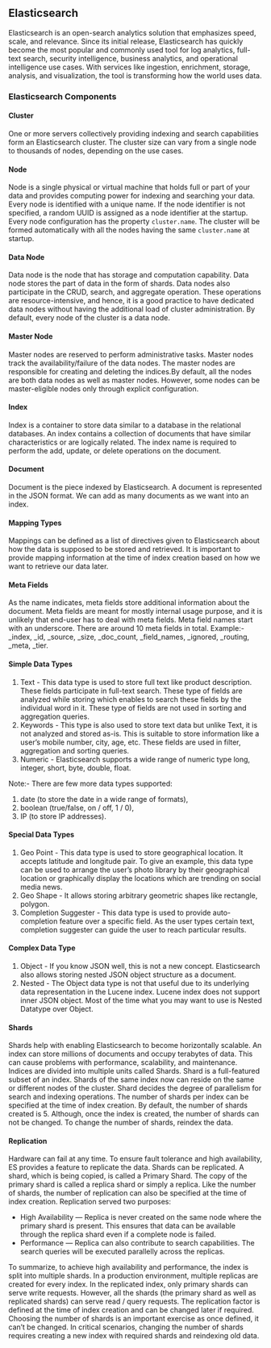 ## Elasticsearch 
Elasticsearch is an open-search analytics solution that emphasizes speed, scale, and relevance. Since its initial 
release, Elasticsearch has quickly become the most popular and commonly used tool for log analytics, full-text search, 
security intelligence, business analytics, and operational intelligence use cases. With services like ingestion, 
enrichment, storage, analysis, and visualization, the tool is transforming how the world uses data.

### Elasticsearch Components
#### Cluster
   One or more servers collectively providing indexing and search capabilities form an 
   Elasticsearch cluster. The cluster size can vary from a single node to thousands of nodes, 
   depending on the use cases.
#### Node 
   Node is a single physical or virtual machine that holds full or part of your data and 
   provides computing power for indexing and searching your data. Every node is identified with a 
   unique name. If the node identifier is not specified, a random UUID is assigned as a node 
   identifier at the startup. Every node configuration has the property `cluster.name`. The 
   cluster will be formed automatically with all the nodes having the same `cluster.name` at startup.
#### Data Node
   Data node is the node that has storage and computation capability. Data node 
   stores the part of data in the form of shards. Data nodes also participate in the CRUD, 
   search, and aggregate operation. These operations are resource-intensive, and hence, it is 
   a good practice to have dedicated data nodes without having the additional load of cluster 
   administration. By default, every node of the cluster is a data node.
#### Master Node
   Master nodes are reserved to perform administrative tasks. Master nodes track 
   the availability/failure of the data nodes. The master nodes are responsible for creating 
   and deleting the indices.By default, all the nodes are both data nodes as well as master 
   nodes. However, some nodes can be master-eligible nodes only through explicit configuration.
#### Index
Index is a container to store data similar to a database in the relational databases. An index 
contains a collection of documents that have similar characteristics or are logically related. 
The index name is required to perform the add, update, or delete operations on the document.
#### Document
Document is the piece indexed by Elasticsearch. A document is represented in the JSON format. 
We can add as many documents as we want into an index.
#### Mapping Types
Mappings can be defined as a list of directives given to Elasticsearch about how the data is 
supposed to be stored and retrieved. It is important to provide mapping information at the 
time of index creation based on how we want to retrieve our data later. 
#### Meta Fields
As the name indicates, meta fields store additional information about the document. Meta 
fields are meant for mostly internal usage purpose, and it is unlikely that end-user has to 
deal with meta fields. Meta field names start with an underscore. There are around 10 meta 
fields in total. Example:- _index, _id, _source, _size, _doc_count, _field_names, 
_ignored, _routing, _meta, _tier.
#### Simple Data Types
1. Text - This data type is used to store full text like product description. These fields 
   participate in full-text search. These type of fields are analyzed while storing which 
   enables to search these fields by the individual word in it. These type of fields are 
   not used in sorting and aggregation queries.
2. Keywords - This type is also used to store text data but unlike Text, it is not analyzed 
   and stored as-is. This is suitable to store information like a user’s mobile number, city, 
   age, etc. These fields are used in filter, aggregation and sorting queries.
3. Numeric - Elasticsearch supports a wide range of numeric type long, integer, short, byte, 
  double, float.

Note:- There are few more data types supported:
1. date (to store the date in a wide range of formats), 
2. boolean (true/false, on / off, 1 / 0), 
3. IP (to store IP addresses).

#### Special Data Types
1. Geo Point - This data type is used to store geographical location. It accepts latitude and 
   longitude pair. To give an example, this data type can be used to arrange the user’s photo 
   library by their geographical location or graphically display the locations which are trending 
   on social media news.
2. Geo Shape - It allows storing arbitrary geometric shapes like rectangle, polygon.
3. Completion Suggester - This data type is used to provide auto-completion feature over a specific 
   field. As the user types certain text, completion suggester can guide the user to reach particular 
   results.
#### Complex Data Type
1. Object - If you know JSON well, this is not a new concept. Elasticsearch also allows storing 
   nested JSON object structure as a document.
2. Nested - The Object data type is not that useful due to its underlying data representation in 
   the Lucene index. Lucene index does not support inner JSON object. Most of the time what you 
   may want to use is Nested Datatype over Object.

#### Shards
Shards help with enabling Elasticsearch to become horizontally scalable. An index can store 
millions of documents and occupy terabytes of data. This can cause problems with performance, 
scalability, and maintenance.
Indices are divided into multiple units called Shards. Shard is a full-featured subset of an 
index. Shards of the same index now can reside on the same or different nodes of the cluster. 
Shard decides the degree of parallelism for search and indexing operations.
The number of shards per index can be specified at the time of index creation. By default, the 
number of shards created is 5. Although, once the index is created, the number of shards can 
not be changed. To change the number of shards, reindex the data.

#### Replication
Hardware can fail at any time. To ensure fault tolerance and high availability, ES provides a 
feature to replicate the data. Shards can be replicated. A shard, which is being copied, is 
called a Primary Shard. The copy of the primary shard is called a replica shard or simply a 
replica. Like the number of shards, the number of replication can also be specified at the 
time of index creation.
Replication served two purposes:
* High Availability — Replica is never created on the same node where the primary shard is present. 
  This ensures that data can be available through the replica shard even if a complete node is failed.
* Performance — Replica can also contribute to search capabilities. The search queries will be 
  executed parallelly across the replicas.

To summarize, to achieve high availability and performance, the index is split into multiple shards. 
In a production environment, multiple replicas are created for every index. In the replicated index, 
only primary shards can serve write requests. However, all the shards (the primary shard as well as 
replicated shards) can serve read / query requests. The replication factor is defined at the time of 
index creation and can be changed later if required. Choosing the number of shards is an important 
exercise as once defined, it can’t be changed. In critical scenarios, changing the number of shards 
requires creating a new index with required shards and reindexing old data.
